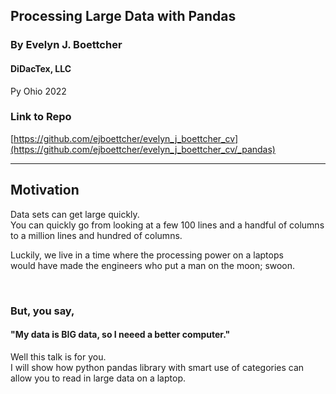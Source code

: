## Processing Large Data with Pandas

### By Evelyn J. Boettcher

#### DiDacTex, LLC

Py Ohio 2022
<br/>


### Link to Repo

[https://github.com/ejboettcher/evelyn_j_boettcher_cv](https://github.com/ejboettcher/evelyn_j_boettcher_cv/_pandas)



---

## Motivation
Data sets can get large quickly.  
You can quickly go from looking at a few 100 lines and a handful of columns to a million lines and hundred of columns.  

Luckily, we live in a time where the processing power on a laptops  
 would have made the engineers who put a man on the moon; swoon. 

<br/>

### But, you say,

#### "My data is BIG data, so I neeed a better computer."
Well this talk is for you.  
I will show how python pandas library with smart use of categories can allow you to read in large data on a laptop.

